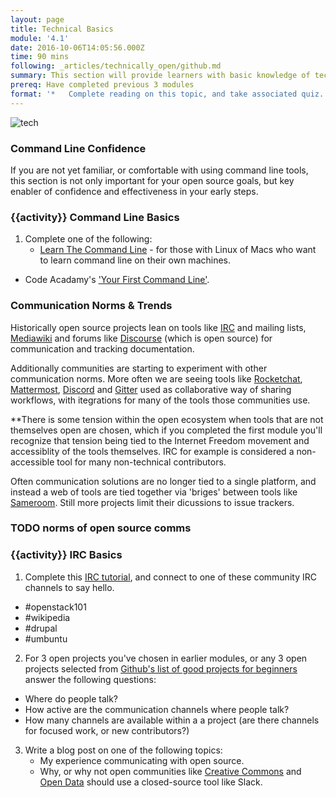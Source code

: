 ```yaml
---
layout: page
title: Technical Basics
module: '4.1'
date: 2016-10-06T14:05:56.000Z
time: 90 mins
following: _articles/technically_open/github.md
summary: This section will provide learners with basic knowledge of technical and communication tools most often used in open source projects.
prereq: Have completed previous 3 modules
format: '*   Complete reading on this topic, and take associated quiz.'
---
```


![tech]({{site.baseurl}}/img/wecancodeit.jpeg)

### Command Line Confidence

If you are not yet familiar, or comfortable with using command line tools, this section is not only important for your open source goals, but key enabler of confidence and effectiveness in your early steps.

### {{activity}} Command Line Basics

1. Complete one of the following:
	* [Learn The Command Line](https://ryanstutorials.net/linuxtutorial/)  - for those with Linux of Macs who want to learn command line on their own machines.
  * Code Acadamy's ['Your First Command Line'](https://www.codecademy.com/courses/learn-the-command-line/lessons/navigation/exercises/your-first-command?action=lesson_resume).

### Communication Norms & Trends

Historically open source projects lean on tools like [IRC](https://en.wikipedia.org/wiki/Internet_Relay_Chat) and mailing lists, [Mediawiki](https://www.mediawiki.org/wiki/Code_of_Conduct#Appealing_a_resolution) and forums like [Discourse](https://discourse.mozilla-community.org/)  (which is open source) for communication and tracking documentation.  

Additionally communities are starting to experiment with other communication norms.  More often we are seeing tools like [Rocketchat](https://rocket.chat/), [Mattermost](https://about.mattermost.com/), [Discord](https://discordapp.com/) and [Gitter](https://gitter.im/) used as collaborative way of sharing workflows, with itegrations for many of the tools those communities use.

**There is some tension within the open ecosystem when tools that are not themselves open are chosen, which if you completed the first module you'll recognize that tension being tied to the Internet Freedom movement and accessiblity of the tools themselves. IRC for example is considered a non-accessible tool for many non-technical contributors. 

Often communication solutions are no longer tied to a single platform, and instead a web of tools are tied together via 'briges' between tools like [Sameroom](https://sameroom.io/blog/connecting-a-channel-in-slack-to-a-channel-irc/).  Still more projects limit their dicussions to issue trackers.

### TODO norms of open source comms

### {{activity}} IRC Basics

1. Complete this [IRC tutorial](), and connect to one of these community IRC channels to say hello.
 * #openstack101
 * #wikipedia
 * #drupal
 * #umbuntu
2. For 3 open projects you've chosen in earlier modules, or any 3 open projects selected from [Github's list of good projects for beginners](https://github.com/trending) answer the following questions:
 * Where do people talk?
 * How active are the communication channels where people talk?
 * How many channels are available within a a project (are there channels for focused work, or new contributors?)
3.  Write a blog post on one of the following topics:
	*  My experience communicating with open source.
	*  Why, or why not open communities like [Creative Commons](https://slack-signup.creativecommons.org/) and [Open Data](http://slack.opendatacommunity.io/) should use a closed-source tool like Slack.
	

